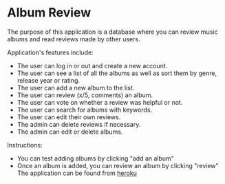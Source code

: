# Album Review

The purpose of this application is a database where you can review music albums and read reviews made by other users.

Application's features include:

* The user can log in or out and create a new account.
* The user can see a list of all the albums as well as sort them by genre, release year or rating.
* The user can add a new album to the list.
* The user can review (x/5, comments) an album.
* The user can vote on whether a review was helpful or not.
* The user can search for albums with keywords.
* The user can edit their own reviews.
* The admin can delete reviews if necessary.
* The admin can edit or delete albums.


Instructions:
* You can test adding albums by clicking "add an album"
* Once an album is added, you can review an album by clicking "review"
The application can be found from [heroku](https://tsoha-albumreview.herokuapp.com)

